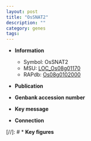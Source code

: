 ```yaml
---
layout: post
title: "OsSNAT2"
description: ""
category: genes
tags: 
---
```


* **Information**  
    + Symbol: OsSNAT2  
    + MSU: [LOC_Os08g01170](http://rice.uga.edu/cgi-bin/ORF_infopage.cgi?orf=LOC_Os08g01170)  
    + RAPdb: [Os08g0102000](http://rapdb.dna.affrc.go.jp/viewer/gbrowse_details/irgsp1?name=Os08g0102000)  

* **Publication**  

* **Genbank accession number**  

* **Key message**  

* **Connection**  

[//]: # * **Key figures**  


